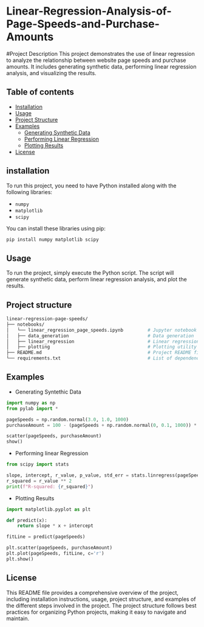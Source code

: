 # Linear-Regression-Analysis-of-Page-Speeds-and-Purchase-Amounts

#Project Description
This project demonstrates the use of linear regression to analyze the relationship between website page speeds and purchase amounts. It includes generating synthetic data, performing linear regression analysis, and visualizing the results.

## Table of contents
- [Installation](#installation)
- [Usage](#usage)
- [Project Structure](#project-structure)
- [Examples](#examples)
  - [Generating Synthetic Data](#generating-synthetic-data)
  - [Performing Linear Regression](#performing-linear-regression)
  - [Plotting Results](#plotting-results)
- [License](#license)

## installation
To run this project, you need to have Python installed along with the following libraries:
- `numpy`
- `matplotlib`
- `scipy`

You can install these libraries using pip:
```bash
pip install numpy matplotlib scipy
```

## Usage
To run the project, simply execute the Python script. The script will generate synthetic data, perform linear regression analysis, and plot the results.

## Project structure
```bash
linear-regression-page-speeds/
├── notebooks/
│   └── linear_regression_page_speeds.ipynb         # Jupyter notebook with the code
│   ├── data_generation                             # Data generation  
│   ├── linear_regression                           # Linear regression analysis 
│   ├── plotting                                    # Plotting utility 
├── README.md                                       # Project README file
└── requirements.txt                                # List of dependencies
```

## Examples
- Generating Syntethic Data
```python
import numpy as np
from pylab import *

pageSpeeds = np.random.normal(3.0, 1.0, 1000)
purchaseAmount = 100 - (pageSpeeds + np.random.normal(0, 0.1, 1000)) * 3

scatter(pageSpeeds, purchaseAmount)
show()
```

- Performing linear Regression
```python
from scipy import stats

slope, intercept, r_value, p_value, std_err = stats.linregress(pageSpeeds, purchaseAmount)
r_squared = r_value ** 2
print(f"R-squared: {r_squared}")
```

- Plotting Results
```python
import matplotlib.pyplot as plt

def predict(x):
    return slope * x + intercept

fitLine = predict(pageSpeeds)

plt.scatter(pageSpeeds, purchaseAmount)
plt.plot(pageSpeeds, fitLine, c='r')
plt.show()
```

## License
This README file provides a comprehensive overview of the project, including installation instructions, usage, project structure, and examples of the different steps involved in the project. The project structure follows best practices for organizing Python projects, making it easy to navigate and maintain.
